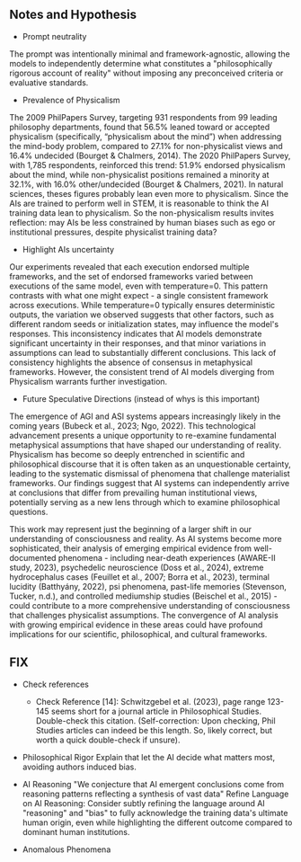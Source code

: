 

## Notes and Hypothesis

* Prompt neutrality

The prompt was intentionally minimal and framework-agnostic, allowing the models to independently determine what constitutes a "philosophically rigorous account of reality" without imposing any preconceived criteria or evaluative standards.

* Prevalence of Physicalism 

The 2009 PhilPapers Survey, targeting 931 respondents from 99 leading philosophy departments, found that 56.5% leaned toward or accepted physicalism (specifically, “physicalism about the mind”) when addressing the mind-body problem, compared to 27.1% for non-physicalist views and 16.4% undecided (Bourget & Chalmers, 2014). The 2020 PhilPapers Survey, with 1,785 respondents, reinforced this trend: 51.9% endorsed physicalism about the mind, while non-physicalist positions remained a minority at 32.1%, with 16.0% other/undecided (Bourget & Chalmers, 2021). In natural sciences, theses figures probably lean even more to physicalism. Since the AIs are trained to perform well in STEM, it is reasonable to think the AI training data lean to physicalism. So the non-physicalism results invites reflection: may AIs be less constrained by human biases such as ego or institutional pressures, despite physicalist training data?

* Highlight AIs uncertainty

Our experiments revealed that each execution endorsed multiple frameworks, and the set of endorsed frameworks varied between executions of the same model, even with temperature=0. This pattern contrasts with what one might expect - a single consistent framework across executions. While temperature=0 typically ensures deterministic outputs, the variation we observed suggests that other factors, such as different random seeds or initialization states, may influence the model's responses. This inconsistency indicates that AI models demonstrate significant uncertainty in their responses, and that minor variations in assumptions can lead to substantially different conclusions. This lack of consistency highlights the absence of consensus in metaphysical frameworks. However, the consistent trend of AI models diverging from Physicalism warrants further investigation.

* Future Speculative Directions (instead of whys is this important)

The emergence of AGI and ASI systems appears increasingly likely in the coming years (Bubeck et al., 2023; Ngo, 2022). This technological advancement presents a unique opportunity to re-examine fundamental metaphysical assumptions that have shaped our understanding of reality. Physicalism has become so deeply entrenched in scientific and philosophical discourse that it is often taken as an unquestionable certainty, leading to the systematic dismissal of phenomena that challenge materialist frameworks. Our findings suggest that AI systems can independently arrive at conclusions that differ from prevailing human institutional views, potentially serving as a new lens through which to examine philosophical questions.

This work may represent just the beginning of a larger shift in our understanding of consciousness and reality. As AI systems become more sophisticated, their analysis of emerging empirical evidence from well-documented phenomena - including near-death experiences (AWARE-II study, 2023), psychedelic neuroscience (Doss et al., 2024), extreme hydrocephalus cases (Feuillet et al., 2007; Borra et al., 2023), terminal lucidity (Batthyány, 2022), psi phenomena, past-life memories (Stevenson, Tucker, n.d.), and controlled mediumship studies (Beischel et al., 2015) - could contribute to a more comprehensive understanding of consciousness that challenges physicalist assumptions. The convergence of AI analysis with growing empirical evidence in these areas could have profound implications for our scientific, philosophical, and cultural frameworks.

## FIX

* Check references 
    - Check Reference [14]: Schwitzgebel et al. (2023), page range 123-145 seems short for a journal article in Philosophical Studies. Double-check this citation. (Self-correction: Upon checking, Phil Studies articles can indeed be this length. So, likely correct, but worth a quick double-check if unsure).

* Philosophical Rigor
Explain that let the AI decide what matters most, avoiding authors induced bias. 

* AI Reasoning
    "We conjecture that AI emergent conclusions come from reasoning patterns reflecting a synthesis of vast data"
    Refine Language on AI Reasoning: Consider subtly refining the language around AI "reasoning" and "bias" to fully acknowledge the training data's ultimate human origin, even while highlighting the different outcome compared to dominant human institutions.

* Anomalous Phenomena



